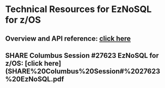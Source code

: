 # Technical Resources for EzNoSQL for z/OS
## Overview and API reference: [click here](zNoSQL%20Documentation.md)
## SHARE Columbus Session #27623 EzNoSQL for z/OS: [click here](SHARE%20Columbus%20Session#%2027623%20EzNoSQL.pdf
